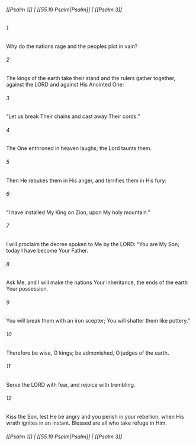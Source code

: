 
###### [[Psalm 1]] | [[55.19 Psalm|Psalm]] | [[Psalm 3]]

###### 1
Why do the nations rage and the peoples plot in vain?
###### 2
The kings of the earth take their stand and the rulers gather together, against the LORD and against His Anointed One:
###### 3
“Let us break Their chains and cast away Their cords.”
###### 4
The One enthroned in heaven laughs; the Lord taunts them.
###### 5
Then He rebukes them in His anger, and terrifies them in His fury:
###### 6
“I have installed My King on Zion, upon My holy mountain.”
###### 7
I will proclaim the decree spoken to Me by the LORD: “You are My Son; today I have become Your Father.
###### 8
Ask Me, and I will make the nations Your inheritance, the ends of the earth Your possession.
###### 9
You will break them with an iron scepter; You will shatter them like pottery.”
###### 10
Therefore be wise, O kings; be admonished, O judges of the earth.
###### 11
Serve the LORD with fear, and rejoice with trembling.
###### 12
Kiss the Son, lest He be angry and you perish in your rebellion, when His wrath ignites in an instant. Blessed are all who take refuge in Him.

###### [[Psalm 1]] | [[55.19 Psalm|Psalm]] | [[Psalm 3]]
